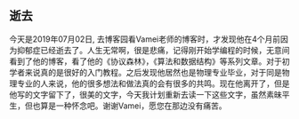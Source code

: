 

## 逝去

今天是2019年07月02日, 去博客园看Vamei老师的博客时，才发现他在4个月前因为抑郁症已经逝去了。人生无常啊，很是悲痛，记得刚开始学编程的时候，无意间看到了他的博客，看了他的《协议森林》，《算法和数据结构》等系列文章。对于初学者来说真的是很好的入门教程。之后发现他居然也是物理专业毕业，对于同是物理专业的人来说，他的很多想法和做法真的会有很多的共鸣。现在他离开了，但是他写的文字留下了，很美的文字，今天我计划重新去读一下这些文字，虽然素昧平生，但也算是一种怀念吧。谢谢Vamei，愿您在那边没有痛苦。
